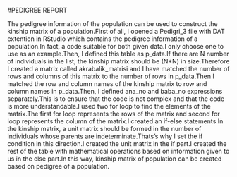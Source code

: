#PEDIGREE REPORT 

 

  The pedigree information of the population can be used to construct the kinship matrix of a population.First of all, I opened a Pedigri_3 file with DAT extention in RStudio which contains the pedigree information of a population.In fact, a code suitable for both given data.I only choose one to use as an example.Then, I defined this table as p_data.If there are N number of individuals in the list, the kinship matrix should be (N*N) in size.Therefore I created a matrix called  akrabalik_matrisi and I have matched the number of rows and columns of this matrix to the number of rows in p_data.Then I matched the row and column names of the kinship matrix to row and column names in p_data.Then, I defined ana_no and baba_no expressions separately.This is to ensure that the code is not complex and that the code is more understandable.I used two for loop to find the elements of the matrix.The first for loop represents the rows of the matrix and second for loop represents the column of the matrix.I created an if-else statements.In the kinship matrix, a unit matrix should be formed in the number of individuals whose parents are indeterminate.Thats’s why I set the if condition in this direction.I created the unit matrix in the if part.I created the rest of the table with  mathematical operations based on information given to us in the else part.In this way, kinship matrix of population can be created based on pedigree of a population. 

 
